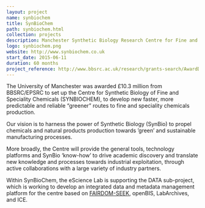 ```yaml
---
layout: project
name: synbiochem
title: SynBioChem
path: synbiochem.html
collection: projects
description: Manchester Synthetic Biology Research Centre for Fine and Specialty Chemicals
logo: synbiochem.png
website: http://www.synbiochem.co.uk
start_date: 2015-06-11
duration: 60 months
project_reference: http://www.bbsrc.ac.uk/research/grants-search/AwardDetails.aspx?FundingReference=BB/M017702/1
---
```


The University of Manchester was awarded £10.3 million from
BBSRC/EPSRC to set up the Centre for Synthetic Biology of Fine and
Speciality Chemicals (SYNBIOCHEM), to develop new faster, more
predictable and reliable “greener” routes to fine and speciality
chemicals production.

Our vision is to harness the power of Synthetic Biology (SynBio) to
propel chemicals and natural products production towards ’green’ and
sustainable manufacturing processes.

More broadly, the Centre will provide the general tools, technology
platforms and SynBio ‘know-how’ to drive academic discovery and
translate new knowledge and processes towards industrial exploitation,
through active collaborations with a large variety of industry
partners.

Within SynBioChem, the eScience Lab is supporting the DATA
sub-project, which is working to develop an integrated data and
metadata management platform for the centre based on [FAIRDOM-SEEK](/products/seek), openBIS,
LabArchives, and ICE.
